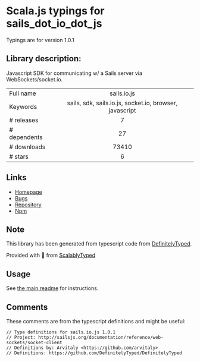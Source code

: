 
# Scala.js typings for sails_dot_io_dot_js

Typings are for version 1.0.1

## Library description:
Javascript SDK for communicating w/ a Sails server via WebSockets/socket.io.

|                    |                 |
| ------------------ | :-------------: |
| Full name          | sails.io.js |
| Keywords           | sails, sdk, sails.io.js, socket.io, browser, javascript |
| # releases         | 7 |
| # dependents       | 27 |
| # downloads        | 73410 |
| # stars            | 6 |

## Links
- [Homepage](https://github.com/balderdashy/sails.io.js)
- [Bugs](https://github.com/balderdashy/sails.io.js/issues)
- [Repository](https://github.com/balderdashy/sails.io.js)
- [Npm](https://www.npmjs.com/package/sails.io.js)
    


## Note
This library has been generated from typescript code from [DefinitelyTyped](https://definitelytyped.org).

Provided with :purple_heart: from [ScalablyTyped](https://github.com/oyvindberg/ScalablyTyped)

## Usage
See [the main readme](../../readme.md) for instructions.

## Comments

These comments are from the typescript definitions and might be useful:
```
// Type definitions for sails.io.js 1.0.1
// Project: http://sailsjs.org/documentation/reference/web-sockets/socket-client
// Definitions by: Arvitaly <https://github.com/arvitaly>
// Definitions: https://github.com/DefinitelyTyped/DefinitelyTyped

```

